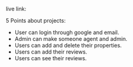 live link:

5 Points about projects:

* User can login through google and email.
* Admin can make someone agent and admin.
* Users can add and delete their properties.
* Users can add their reviews.
* Users can see their reviews.
